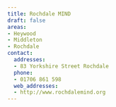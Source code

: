 ```yaml
---
title: Rochdale MIND
draft: false
areas:
- Heywood
- Middleton
- Rochdale
contact:
  addresses:
  - 83 Yorkshire Street Rochdale
  phone:
  - 01706 861 598
  web_addresses:
  - http://www.rochdalemind.org
---
```


